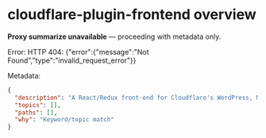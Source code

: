 # cloudflare-plugin-frontend overview

**Proxy summarize unavailable** — proceeding with metadata only.

Error: HTTP 404: {"error":{"message":"Not Found","type":"invalid_request_error"}}

Metadata:
```json
{
  "description": "A React/Redux front-end for Cloudflare's WordPress, Magento2, and cPanel plugins.",
  "topics": [],
  "paths": [],
  "why": "Keyword/topic match"
}
```